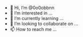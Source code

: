- 👋 Hi, I’m @0o0obbnn
- 👀 I’m interested in ...
- 🌱 I’m currently learning ...
- 💞️ I’m looking to collaborate on ...
- 📫 How to reach me ...

<!---
0o0obbnn/0o0obbnn is a ✨ special ✨ repository because its `README.md` (this file) appears on your GitHub profile.
You can click the Preview link to take a look at your changes.
--->
